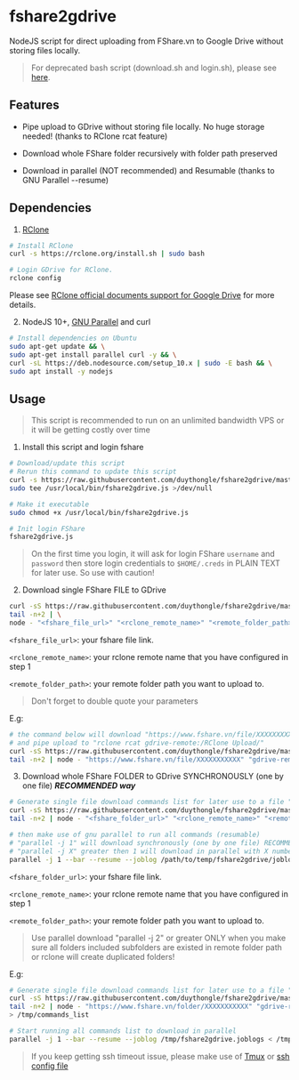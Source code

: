 # fshare2gdrive
NodeJS script for direct uploading from FShare.vn to Google Drive without storing files locally.
> For deprecated bash script (download.sh and login.sh), please see [here](https://github.com/duythongle/fshare2gdrive/blob/0cead7f9229fe6e54b2e9e81add0f6da4bdf453b/README.md).

## Features

- Pipe upload to GDrive without storing file locally. No huge storage needed! (thanks to RClone rcat feature)

- Download whole FShare folder recursively with folder path preserved

- Download in parallel (NOT recommended) and Resumable (thanks to GNU Parallel --resume)

## Dependencies

1. [RClone](https://rclone.org)

```bash
# Install RClone
curl -s https://rclone.org/install.sh | sudo bash

# Login GDrive for RClone.
rclone config

```

Please see [RClone official documents support for Google Drive](https://rclone.org/drive/) for more details.

2. NodeJS 10+, [GNU Parallel](https://www.gnu.org/software/parallel/) and curl

``` bash
# Install dependencies on Ubuntu
sudo apt-get update && \
sudo apt-get install parallel curl -y && \
curl -sL https://deb.nodesource.com/setup_10.x | sudo -E bash && \
sudo apt install -y nodejs
```

## Usage

> This script is recommended to run on an unlimited bandwidth VPS or it will be getting costly over time

1. Install this script and login fshare

``` bash
# Download/update this script
# Rerun this command to update this script
curl -s https://raw.githubusercontent.com/duythongle/fshare2gdrive/master/fshare2gdrive.js | \
sudo tee /usr/local/bin/fshare2gdrive.js >/dev/null

# Make it executable
sudo chmod +x /usr/local/bin/fshare2gdrive.js

# Init login FShare
fshare2gdrive.js

```

> On the first time you login, it will ask for login FShare `username` and `password` then store login credentials to `$HOME/.creds` in PLAIN TEXT for later use. So use with caution!

2. Download single FShare FILE to GDrive

``` bash
curl -sS https://raw.githubusercontent.com/duythongle/fshare2gdrive/master/fshare2gdrive.js | \
tail -n+2 | \
node - "<fshare_file_url>" "<rclone_remote_name>" "<remote_folder_path>"

```

`<fshare_file_url>`: your fshare file link.

`<rclone_remote_name>`: your rclone remote name that you have configured in step 1

`<remote_folder_path>`: your remote folder path you want to upload to.
> Don't forget to double quote your parameters

E.g:

``` bash
# the command below will download "https://www.fshare.vn/file/XXXXXXXXXXX"
# and pipe upload to "rclone rcat gdrive-remote:/RClone Upload/"
curl -sS https://raw.githubusercontent.com/duythongle/fshare2gdrive/master/fshare2gdrive.js | \
tail -n+2 | node - "https://www.fshare.vn/file/XXXXXXXXXXX" "gdrive-remote" "/RClone Upload/"
```

3. Download whole FShare FOLDER to GDrive SYNCHRONOUSLY (one by one file) ***RECOMMENDED way***

``` bash
# Generate single file download commands list for later use to a file "/path/to/temp/commands_list"
curl -sS https://raw.githubusercontent.com/duythongle/fshare2gdrive/master/fshare2gdrive.js | \
tail -n+2 | node - "<fshare_folder_url>" "<rclone_remote_name>" "<remote_folder_path>" > /path/to/temp/commands_list

# then make use of gnu parallel to run all commands (resumable)
# "parallel -j 1" will download synchronously (one by one file) RECOMMENDED!
# "parallel -j X" greater then 1 will download in parallel with X number of simultaneous jobs
parallel -j 1 --bar --resume --joblog /path/to/temp/fshare2gdrive/joblogs < /path/to/temp/commands_list

```

`<fshare_folder_url>`: your fshare file link.

`<rclone_remote_name>`: your rclone remote name that you have configured in step 1

`<remote_folder_path>`: your remote folder path you want to upload to.
> Use parallel download "parallel -j 2" or greater ONLY when you make sure all folders included subfolders are existed in remote folder path or rclone will create duplicated folders!

E.g:

``` bash
# Generate single file download commands list for later use to a file "/tmp/commands_list"
curl -sS https://raw.githubusercontent.com/duythongle/fshare2gdrive/master/fshare2gdrive.js | \
tail -n+2 | node - "https://www.fshare.vn/folder/XXXXXXXXXXX" "gdrive-remote" "/RClone Upload/" \
> /tmp/commands_list

# Start running all commands list to download in parallel
parallel -j 1 --bar --resume --joblog /tmp/fshare2gdrive.joblogs < /tmp/commands_list

```

> If you keep getting ssh timeout issue, please make use of [Tmux](https://hackernoon.com/a-gentle-introduction-to-tmux-8d784c404340) or [ssh config file](https://stackoverflow.com/questions/25084288/keep-ssh-session-alive)
